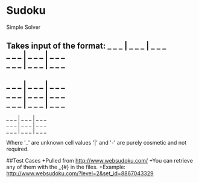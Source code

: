 # Sudoku
Simple Solver

Takes input of the format:
 _ _ _  | _ _ _  | _ _ _  
 _ _ _  | _ _ _  | _ _ _  
 _ _ _  | _ _ _  | _ _ _  
 ----------------------
 _ _ _  | _ _ _  | _ _ _  
 _ _ _  | _ _ _  | _ _ _  
 _ _ _  | _ _ _  | _ _ _  
 ----------------------
 _ _ _  | _ _ _  | _ _ _  
 _ _ _  | _ _ _  | _ _ _  
 _ _ _  | _ _ _  | _ _ _ 

Where '_' are unknown cell values
'|' and '-' are purely cosmetic and not required.

##Test Cases
+Pulled from http://www.websudoku.com/
+You can retrieve any of them with the _{#} in the files.
+Example: http://www.websudoku.com/?level=2&set_id=8867043329
 